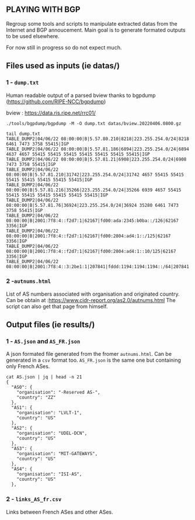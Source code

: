 ## PLAYING WITH BGP

Regroup some tools and scripts to manipulate extracted datas from the Internet and BGP annoucement.
Main goal is to generate formated outputs to be used elsewhere.

For now still in progress so do not expect much.


## Files used as inputs (ie datas/)

### 1 - `dump.txt`

Human readable output of a parsed bview thanks to bgpdump (https://github.com/RIPE-NCC/bgpdump)

bview : https://data.ris.ripe.net/rrc01/


```
./tools/bgpdump/bgpdump -M -O dump.txt datas/bview.20220406.0800.gz

tail dump.txt
TABLE_DUMP2|04/06/22 08:00:00|B|5.57.80.210|8218|223.255.254.0/24|8218 6461 7473 3758 55415|IGP
TABLE_DUMP2|04/06/22 08:00:00|B|5.57.81.186|6894|223.255.254.0/24|6894 4637 4657 55415 55415 55415 55415 55415 55415 55415|IGP
TABLE_DUMP2|04/06/22 08:00:00|B|5.57.81.21|6908|223.255.254.0/24|6908 7473 3758 55415|IGP
TABLE_DUMP2|04/06/22 08:00:00|B|5.57.81.210|31742|223.255.254.0/24|31742 4657 55415 55415 55415 55415 55415 55415 55415|IGP
TABLE_DUMP2|04/06/22 08:00:00|B|5.57.81.216|35266|223.255.254.0/24|35266 6939 4657 55415 55415 55415 55415 55415 55415 55415|IGP
TABLE_DUMP2|04/06/22 08:00:00|B|5.57.81.76|36924|223.255.254.0/24|36924 35280 6461 7473 3758 55415|IGP
TABLE_DUMP2|04/06/22 08:00:00|B|2001:7f8:4::f2d7:1|62167|fd00:ada:2345:b0ba::/126|62167 3356|IGP
TABLE_DUMP2|04/06/22 08:00:00|B|2001:7f8:4::f2d7:1|62167|fd00:2804:ad4:1::/125|62167 3356|IGP
TABLE_DUMP2|04/06/22 08:00:00|B|2001:7f8:4::f2d7:1|62167|fd00:2804:ad4:1::10/125|62167 3356|IGP
TABLE_DUMP2|04/06/22 08:00:00|B|2001:7f8:4::3:2be1:1|207841|fddd:1194:1194:1194::/64|207841|INCOMPLETE

```

### 2 -`autnums.html`

List of AS numbers associated with organisation and originated country.
Can be obtain at :https://www.cidr-report.org/as2.0/autnums.html
The script can also get that page from himself.

## Output files (ie results/)

### 1 - `AS.json` and `AS_FR.json`

A json formated file generated from the fromer `autnums.html`. Can be generated in a `csv` format too.
`AS_FR.json` is the same one but containing only French ASes.

```
cat AS.json | jq | head -n 21
{
  "AS0": {
    "organisation": "-Reserved AS-",
    "country": "ZZ"
  },
  "AS1": {
    "organisation": "LVLT-1",
    "country": "US"
  },
  "AS2": {
    "organisation": "UDEL-DCN",
    "country": "US"
  },
  "AS3": {
    "organisation": "MIT-GATEWAYS",
    "country": "US"
  },
  "AS4": {
    "organisation": "ISI-AS",
    "country": "US"
  },
  ```

### 2 - `links_AS_fr.csv`

Links between French ASes and other ASes.
